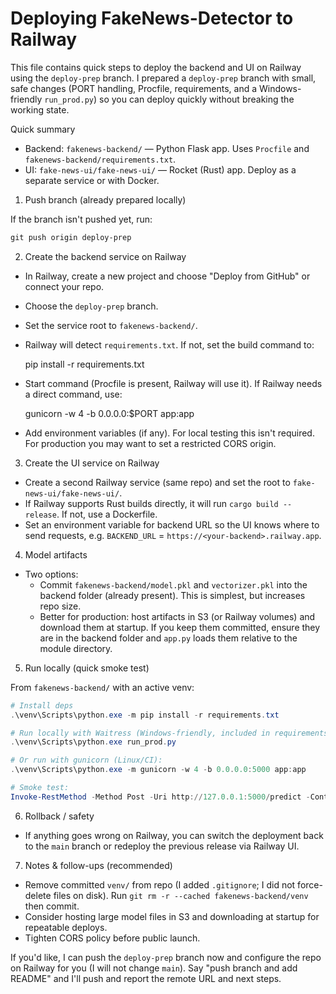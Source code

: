 # Deploying FakeNews-Detector to Railway

This file contains quick steps to deploy the backend and UI on Railway using the `deploy-prep` branch. I prepared a `deploy-prep` branch with small, safe changes (PORT handling, Procfile, requirements, and a Windows-friendly `run_prod.py`) so you can deploy quickly without breaking the working state.

Quick summary
- Backend: `fakenews-backend/` — Python Flask app. Uses `Procfile` and `fakenews-backend/requirements.txt`.
- UI: `fake-news-ui/fake-news-ui/` — Rocket (Rust) app. Deploy as a separate service or with Docker.

1) Push branch (already prepared locally)

If the branch isn't pushed yet, run:

```powershell
git push origin deploy-prep
```

2) Create the backend service on Railway

- In Railway, create a new project and choose "Deploy from GitHub" or connect your repo.
- Choose the `deploy-prep` branch.
- Set the service root to `fakenews-backend/`.
- Railway will detect `requirements.txt`. If not, set the build command to:

  pip install -r requirements.txt

- Start command (Procfile is present, Railway will use it). If Railway needs a direct command, use:

  gunicorn -w 4 -b 0.0.0.0:$PORT app:app

- Add environment variables (if any). For local testing this isn't required. For production you may want to set a restricted CORS origin.

3) Create the UI service on Railway

- Create a second Railway service (same repo) and set the root to `fake-news-ui/fake-news-ui/`.
- If Railway supports Rust builds directly, it will run `cargo build --release`. If not, use a Dockerfile.
- Set an environment variable for backend URL so the UI knows where to send requests, e.g. `BACKEND_URL` = `https://<your-backend>.railway.app`.

4) Model artifacts

- Two options:
  - Commit `fakenews-backend/model.pkl` and `vectorizer.pkl` into the backend folder (already present). This is simplest, but increases repo size.
  - Better for production: host artifacts in S3 (or Railway volumes) and download them at startup. If you keep them committed, ensure they are in the backend folder and `app.py` loads them relative to the module directory.

5) Run locally (quick smoke test)

From `fakenews-backend/` with an active venv:

```powershell
# Install deps
.\venv\Scripts\python.exe -m pip install -r requirements.txt

# Run locally with Waitress (Windows-friendly, included in requirements):
.\venv\Scripts\python.exe run_prod.py

# Or run with gunicorn (Linux/CI):
.\venv\Scripts\python.exe -m gunicorn -w 4 -b 0.0.0.0:5000 app:app

# Smoke test:
Invoke-RestMethod -Method Post -Uri http://127.0.0.1:5000/predict -ContentType 'application/json' -Body (@{text='smoke test'} | ConvertTo-Json)
```

6) Rollback / safety

- If anything goes wrong on Railway, you can switch the deployment back to the `main` branch or redeploy the previous release via Railway UI.

7) Notes & follow-ups (recommended)
- Remove committed `venv/` from repo (I added `.gitignore`; I did not force-delete files on disk). Run `git rm -r --cached fakenews-backend/venv` then commit.
- Consider hosting large model files in S3 and downloading at startup for repeatable deploys.
- Tighten CORS policy before public launch.

If you'd like, I can push the `deploy-prep` branch now and configure the repo on Railway for you (I will not change `main`). Say "push branch and add README" and I'll push and report the remote URL and next steps.
